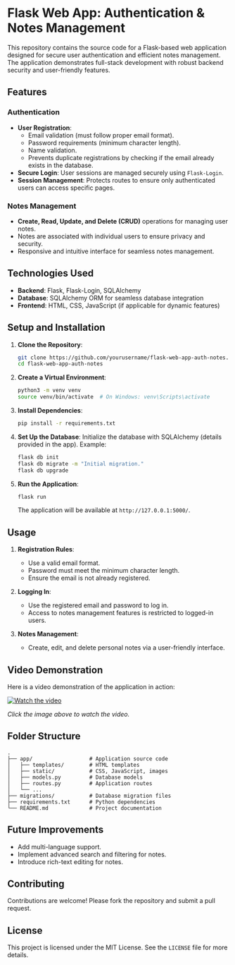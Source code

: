 # Flask Web App: Authentication & Notes Management

This repository contains the source code for a Flask-based web application designed for secure user authentication and efficient notes management. The application demonstrates full-stack development with robust backend security and user-friendly features.

## Features

### Authentication
- **User Registration**: 
  - Email validation (must follow proper email format).
  - Password requirements (minimum character length).
  - Name validation.
  - Prevents duplicate registrations by checking if the email already exists in the database.
- **Secure Login**: User sessions are managed securely using `Flask-Login`.
- **Session Management**: Protects routes to ensure only authenticated users can access specific pages.

### Notes Management
- **Create, Read, Update, and Delete (CRUD)** operations for managing user notes.
- Notes are associated with individual users to ensure privacy and security.
- Responsive and intuitive interface for seamless notes management.

## Technologies Used

- **Backend**: Flask, Flask-Login, SQLAlchemy
- **Database**: SQLAlchemy ORM for seamless database integration
- **Frontend**: HTML, CSS, JavaScript (if applicable for dynamic features)

## Setup and Installation

1. **Clone the Repository**:
   ```bash
   git clone https://github.com/yourusername/flask-web-app-auth-notes.git
   cd flask-web-app-auth-notes
   ```

2. **Create a Virtual Environment**:
   ```bash
   python3 -m venv venv
   source venv/bin/activate  # On Windows: venv\Scripts\activate
   ```

3. **Install Dependencies**:
   ```bash
   pip install -r requirements.txt
   ```

4. **Set Up the Database**:
   Initialize the database with SQLAlchemy (details provided in the app). Example:
   ```bash
   flask db init
   flask db migrate -m "Initial migration."
   flask db upgrade
   ```

5. **Run the Application**:
   ```bash
   flask run
   ```
   The application will be available at `http://127.0.0.1:5000/`.

## Usage

1. **Registration Rules**:
   - Use a valid email format.
   - Password must meet the minimum character length.
   - Ensure the email is not already registered.

2. **Logging In**:
   - Use the registered email and password to log in.
   - Access to notes management features is restricted to logged-in users.

3. **Notes Management**:
   - Create, edit, and delete personal notes via a user-friendly interface.

## Video Demonstration

Here is a video demonstration of the application in action:

[![Watch the video](https://img.youtube.com/vi/YOUR_VIDEO_ID/0.jpg)](https://www.youtube.com/watch?v=YOUR_VIDEO_ID)

*Click the image above to watch the video.*

## Folder Structure
```
.
├── app/                  # Application source code
│   ├── templates/        # HTML templates
│   ├── static/           # CSS, JavaScript, images
│   ├── models.py         # Database models
│   ├── routes.py         # Application routes
│   └── ...
├── migrations/           # Database migration files
├── requirements.txt      # Python dependencies
└── README.md             # Project documentation
```

## Future Improvements
- Add multi-language support.
- Implement advanced search and filtering for notes.
- Introduce rich-text editing for notes.

## Contributing

Contributions are welcome! Please fork the repository and submit a pull request.

## License

This project is licensed under the MIT License. See the `LICENSE` file for more details.
